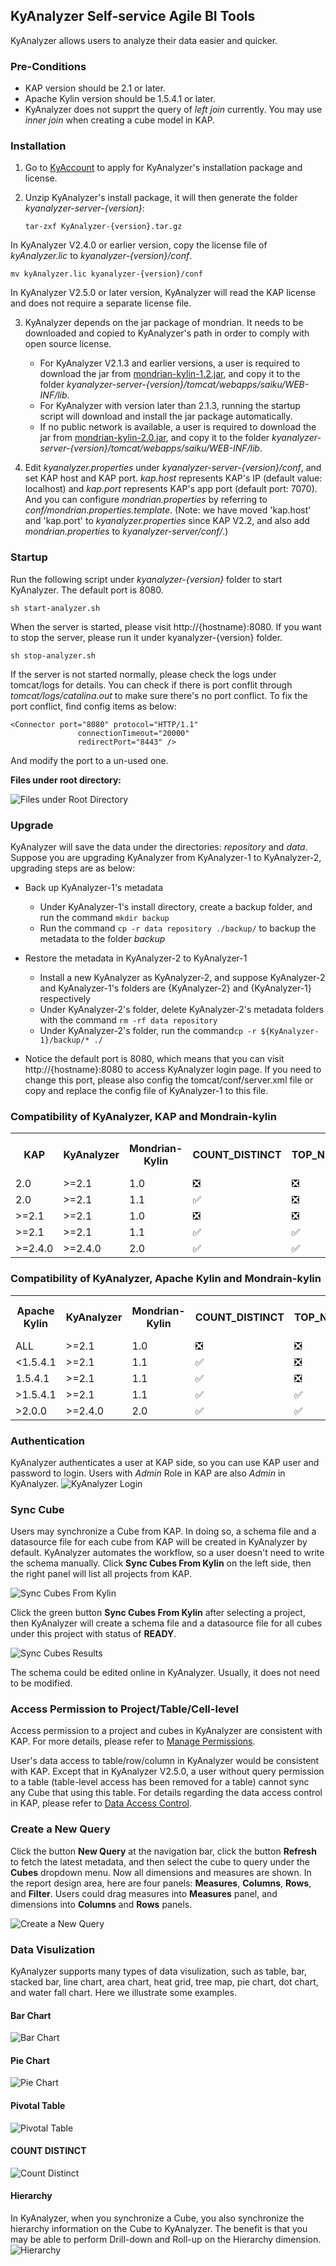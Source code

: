 ## KyAnalyzer Self-service Agile BI Tools

KyAnalyzer allows users to analyze their data easier and quicker.

### Pre-Conditions
* KAP version should be  2.1 or later.
* Apache Kylin version should be 1.5.4.1 or later.
* KyAnalyzer does not supprt the query of *left join* currently. You may use *inner join* when creating a cube model in KAP.

### Installation
1. Go to [KyAccount]( http://account.kyligence.io/) to apply for KyAnalyzer's installation package and license. 

2. Unzip KyAnalyzer's install package, it will then generate the folder *kyanalyzer-server-{version}*:

   ```tar-zxf KyAnalyzer-{version}.tar.gz```

In KyAnalyzer V2.4.0 or earlier version, copy the license file of *kyAnalyzer.lic* to *kyanalyzer-{version}/conf*.

   ```mv kyAnalyzer.lic kyanalyzer-{version}/conf```

In KyAnalyzer V2.5.0 or later version, KyAnalyzer will read the KAP license and does not require a separate license file.

3. KyAnalyzer depends on the jar package of mondrian. It needs to be downloaded and copied to KyAnalyzer's path in order to comply with open source license.
   * For KyAnalyzer V2.1.3 and earlier versions, a user is required to download the jar from [mondrian-kylin-1.2.jar]( https://github.com/Kyligence/kylin-mondrian/blob/master/build/mondrian-kylin-1.2.jar), and copy it to the folder *kyanalyzer-server-{version}/tomcat/webapps/saiku/WEB-INF/lib*.
   * For KyAnalyzer with version later than 2.1.3, running the startup script will download and install the jar package automatically.
   * If no public network is available, a user is required to download the jar from [mondrian-kylin-2.0.jar](https://github.com/Kyligence/kylin-mondrian/blob/master/build/mondrian-kylin-2.0.jar), and copy it to the folder *kyanalyzer-server-{version}/tomcat/webapps/saiku/WEB-INF/lib*.

4. Edit *kyanalyzer.properties* under *kyanalyzer-server-{version}/conf*, and set KAP host and KAP port. *kap.host* represents KAP's IP (default value: localhost) and *kap.port* represents KAP's app port (default port: 7070). And you can configure *mondrian.properties* by referring to *conf/mondrian.properties.template*. (Note: we have moved 'kap.host' and 'kap.port' to *kyanalyzer.properties* since KAP V2.2, and also add *mondrian.properties* to *kyanalyzer-server/conf/*.)

### Startup
Run the following script under *kyanalyzer-{version}* folder to start KyAnalyzer. The default port is 8080. 

   ```sh start-analyzer.sh```

When the server is started, please visit http://{hostname}:8080. If you want to stop the server, please run it under kyanalyzer-{version} folder.

   ```sh stop-analyzer.sh```

If the server is not started normally, please check the logs under tomcat/logs for details. You can check if there is port conflit through *tomcat/logs/catalina.out* to make sure there's no port conflict. To fix the port conflict, find config items as below:

```$xslt
<Connector port="8080" protocol="HTTP/1.1"
               connectionTimeout="20000"
               redirectPort="8443" />
```
And modify the port to a un-used one.

**Files under root directory:**

![Files under Root Directory](images/server_dir.png)

### Upgrade
KyAnalyzer will save the data under the directories: *repository* and *data*. Suppose you are upgrading KyAnalyzer from KyAnalyzer-1 to KyAnalyzer-2, upgrading steps are as below:

* Back up KyAnalyzer-1's metadata

  + Under KyAnalyzer-1's install directory, create a backup folder, and run the command `mkdir backup`
  + Run the command `cp -r data repository ./backup/` to backup the metadata to the folder *backup*

* Restore the metadata in KyAnalyzer-2 to KyAnalyzer-1

  + Install a new KyAnalyzer as KyAnalyzer-2, and suppose KyAnalyzer-2 and KyAnalyzer-1's folders are {KyAnalyzer-2} and {KyAnalyzer-1} respectively
  + Under KyAnalyzer-2's folder, delete KyAnalyzer-2's metadata folders with the command `rm -rf data repository`
  + Under KyAnalyzer-2's folder, run the command`cp -r ${KyAnalyzer-1}/backup/* ./`

* Notice the default port is 8080, which means that you can visit http://{hostname}:8080 to access KyAnalyzer login page. If you need to change this port, please also config the tomcat/conf/server.xml file or copy and replace the config file of KyAnalyzer-1 to this file.

### Compatibility of KyAnalyzer, KAP and Mondrain-kylin

<table>
    <tr>
    <th>KAP</th>
    <th>KyAnalyzer</th>
    <th>Mondrian-Kylin</th>
    <th>COUNT_DISTINCT</th>
    <th>TOP_N</th>
    <th>Save Calculated Measure</th>
    <th>Normal Query</th>
    <th></th>
    </tr>
    <tr>
        <td>2.0</td>
        <td>&gt;=2.1</td>
        <td>1.0</td>
        <td>❎</td>
        <td>❎</td>
        <td>❎</td>
        <td>✅</td>
        <td></td>
    </tr>
    <tr>
        <td>2.0</td>
        <td>&gt;=2.1</td>
        <td>1.1</td>
        <td>✅</td>
        <td>❎</td>
        <td>❎</td>
        <td>❎</td>
        <td></td>
    </tr>
    <tr>
        <td>&gt;=2.1</td>
        <td>&gt;=2.1</td>
        <td>1.0</td>
        <td>❎</td>
        <td>❎</td>
        <td>❎</td>
        <td>✅</td>
        <td></td>
    </tr> 
    <tr>
        <td>&gt;=2.1</td>
        <td>&gt;=2.1</td>
        <td>1.1</td>
        <td>✅</td>
        <td>✅</td>
        <td>❎</td>
        <td>✅</td>
        <td></td>
    </tr>
    <tr>
        <td>&gt;=2.4.0</td>
        <td>&gt;=2.4.0</td>
        <td>2.0</td>
        <td>✅</td>
        <td>✅</td>
        <td>✅</td>
        <td>✅</td>
        <td>Recommended</td>
    </tr>
</table>

### Compatibility of KyAnalyzer, Apache Kylin and Mondrain-kylin

<table>
    <tr>
    <th>Apache Kylin</th>
    <th>KyAnalyzer</th>
    <th>Mondrian-Kylin</th>
    <th>COUNT_DISTINCT</th>
    <th>TOP_N</th>
    <th>Save Calculated Measure</th>
    <th>Normal Query</th>
    <th></th>
    </tr>
    <tr>
        <td>ALL</td>
        <td>&gt;=2.1</td>
        <td>1.0</td>
        <td>❎</td>
        <td>❎</td>
        <td>❎</td>
        <td>✅</td>
        <td></td>
    </tr>
    <tr>
        <td>&lt;1.5.4.1</td>
        <td>&gt;=2.1</td>
        <td>1.1</td>
        <td>✅</td>
        <td>❎</td>
        <td>❎</td>
        <td>❎</td>
        <td></td>
    </tr>
    <tr>
        <td>1.5.4.1</td>
        <td>&gt;=2.1</td>
        <td>1.1</td>
        <td>✅</td>
        <td>❎</td>
        <td>❎</td>
        <td>✅</td>
        <td></td>
    </tr> 
    <tr>
        <td>&gt;1.5.4.1</td>
        <td>&gt;=2.1</td>
        <td>1.1</td>
        <td>✅</td>
        <td>✅</td>
        <td>❎</td>
        <td>✅</td>
        <td></td>
    </tr>
    <tr>
        <td>&gt;2.0.0</td>
        <td>&gt;=2.4.0</td>
        <td>2.0</td>
        <td>✅</td>
        <td>✅</td>
        <td>✅</td>
        <td>✅</td>
        <td>Recommended</td>
    </tr>  
</table>

### Authentication
KyAnalyzer authenticates a user at KAP side, so you can use KAP user and password to login. Users with *Admin* Role in KAP are also *Admin* in KyAnalyzer.
![KyAnalyzer Login](images/analyzer_login.png)

### Sync Cube
Users may synchronize a Cube from KAP. In doing so, a schema file and a datasource file for each cube from KAP will be created in KyAnalyzer by default. KyAnalyzer automates the workflow, so a user doesn't need to write the schema manually.
Click **Sync Cubes From Kylin** on the left side, then the right panel will list all projects from KAP.

![Sync Cubes From Kylin](images/admin_sync.png)

Click the green button **Sync Cubes From Kylin** after selecting a project, then KyAnalyzer will create a schema file and a datasource file for all cubes under this project with status of **READY**.

![Sync Cubes Results](images/sync_done_tip.png)

The schema could be edited online in KyAnalyzer. Usually, it does not need to be modified.

### Access Permission to Project/Table/Cell-level 
Access permission to a project and cubes in KyAnalyzer are consistent with KAP. For more details, please refer to [Manage Permissions](../security/acl.en.md).  

User's data access to table/row/column in KyAnalyzer would be consistent with KAP. Except that in KyAnalyzer V2.5.0, a user without query permission to a table (table-level access has been removed for a table) cannot sync any Cube that using this table. For details regarding the data access control in KAP, please refer to [Data Access Control](../security/data_access_control.en.md). 

### Create a New Query
Click the button **New Query** at the navigation bar, click the button **Refresh** to fetch the latest metadata, and then select the cube to query under the **Cubes** dropdown menu. Now all dimensions and measures are shown. In the report design area, here are four panels: **Measures**, **Columns**, **Rows**, and **Filter**. Users could drag measures into **Measures** panel, and dimensions into **Columns** and **Rows** panels.

![Create a New Query](images/cube_refresh.png)

### Data Visulization
KyAnalyzer supports many types of data visulization, such as table, bar, stacked bar, line chart, area chart, heat grid, tree map, pie chart, dot chart, and water fall chart. Here we illustrate some examples.

#### Bar Chart
![Bar Chart](images/bar_chart.png)

#### Pie Chart
![Pie Chart](images/pie_chart.png)

#### Pivotal Table
![Pivotal Table](images/pivotal_table.png)

#### COUNT DISTINCT
![Count Distinct](images/count_distinct.png)

#### Hierarchy
In KyAnalyzer, when you synchronize a Cube, you also synchronize the hierarchy information on the Cube to KyAnalyzer. The benefit is that you may be able to perform Drill-down and Roll-up on the Hierarchy dimension.
![Hierarchy](images/hierarchy_table_en.png)



